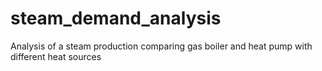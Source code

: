 # steam_demand_analysis
Analysis of a steam production comparing gas boiler and heat pump with different heat sources
